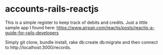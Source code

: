 # accounts-rails-reactjs

This is a simple register to keep track of debits and credits.  Just a little sample app I found here:  https://www.airpair.com/reactjs/posts/reactjs-a-guide-for-rails-developers

Simply git clone, bundle install, rake db:create db:migrate and then connect to http://localhost:3000/records.
